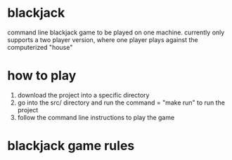 # blackjack
command line blackjack game to be played on one machine. currently only supports a two player version, where one player plays against the computerized "house"

# how to play
1. download the project into a specific directory 
2. go into the src/ directory and run the command = "make run" to run the project
3. follow the command line instructions to play the game

# blackjack game rules

